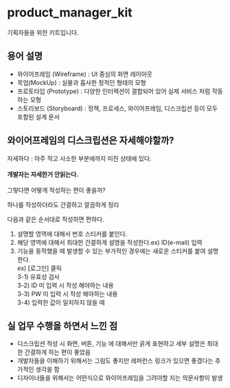 # product_manager_kit

기획자들을 위한 키트입니다.

## 용어 설명

- 와이어프레임 (Wireframe) : UI 중심의 화면 레이아웃
- 목업(MockUp) : 실물과 흡사한 정적인 형태의 모형
- 프로토타입 (Prototype) : 다양한 인터렉션이 결합되어 있어 실제 서비스 처럼 작동하는 모형
- 스토리보드 (Storyboard) : 정책, 프로세스, 와이어프레임, 디스크립션 등이 모두 포함된 설계 문서

## 와이어프레임의 디스크립션은 자세해야할까?

자세하다 : 아주 작고 사소한 부분에까지 미친 상태에 있다. <br><br> <b>개발자는 자세한거 안읽는다.</b> <br><br>
그렇다면 어떻게 작성하는 편이 좋을까? <br>

하나를 작성하더라도 간결하고 깔끔하게 정리 <br>

다음과 같은 순서대로 작성하면 편하다.

1. 설명할 영역에 대해서 번호 스티커를 붙인다.
2. 해당 영역에 대해서 최대한 간결하게 설명을 작성한다.ex) ID(e-mail) 입력
3. 기능을 동작했을 때 발생할 수 있는 부가적인 경우에는 새로운 스티커를 붙여 설명한다. <br> ex) [로그인] 클릭 <br> 3-1) 유효성 검사<br> 3-2) ID 미 입력 시 작성 해야하는 내용 <br> 3-3) PW 미 입력 시 작성 해야하는 내용 <br> 3-4) 입력한 값이 일치하지 않을 때

## 실 업무 수행을 하면서 느낀 점
- 디스크립션 작성 시 화면, 버튼, 기능 에 대해서만 굵게 표현하고 세부 설명은 최대한 간결하게 하는 편이 좋았음
- 개발자들을 이해하기 위해서는 그림도 좋지만 레퍼런스 링크가 있으면 좋겠다는 추가적인 생각을 함
- 디자이너들을 위해서는 어떤식으로 와이어프레임을 그려야할 지는 의문사항이 발생


